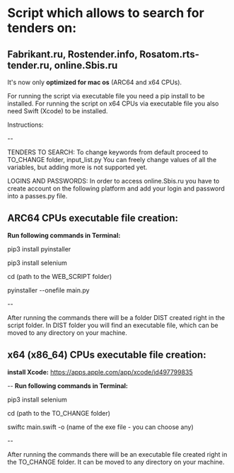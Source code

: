 # Script which allows to search for tenders on:

## Fabrikant.ru, Rostender.info, Rosatom.rts-tender.ru, online.Sbis.ru

It's now only **optimized for mac os** (ARC64 and x64 CPUs).

For running the script via executable file you need a pip install to be installed. 
For running the script on x64 CPUs via executable file you also need Swift (Xcode) to be installed.

Instructions: 

--

TENDERS TO SEARCH:
To change keywords from default proceed to TO_CHANGE folder, input_list.py
You can freely change values of all the variables, but adding more is not supported yet.

LOGINS AND PASSWORDS:
In order to access online.Sbis.ru you have to create account on the following platform and add your login and password into a passes.py file.




ARC64 CPUs executable file creation:
--
**Run following commands in Terminal:**

pip3 install pyinstaller

pip3 install selenium

cd (path to the WEB_SCRIPT folder)

pyinstaller --onefile main.py

--

After running the commands there will be a folder DIST created right in the script folder. In DIST folder you will find an executable file, which can be moved to any directory on your machine.


x64 (x86_64) CPUs executable file creation:
--
**install Xcode:** https://apps.apple.com/app/xcode/id497799835

--
**Run following commands in Terminal:**

pip3 install selenium

cd (path to the TO_CHANGE folder)

swiftc main.swift -o (name of the exe file - you can choose any)

--

After running the commands there will be an executable file created right in the TO_CHANGE folder. It can be moved to any directory on your machine.
